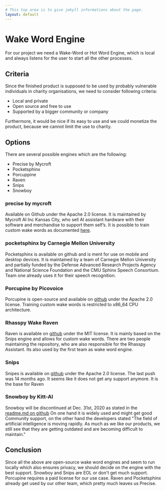 ```yaml
---
# This top area is to give jekyll informations about the page.
layout: default
---
```


# Wake Word Engine

For our project we need a Wake-Word or Hot Word Engine, which is local and always listens 
for the user to start all the other processes.

## Criteria

Since the finished product is supposed to be used by probably vulnerable individuals in charity organisations, we need 
to consider following criteria:
-	Local and private
-	Open source and free to use
-	Supported by a bigger community or company

Furthermore, it would be nice if its easy to use and we could monetize the product, because we cannot limit the use to 
charity.


## Options

There are several possible engines which are the following:
- Precise by Mycroft
- Pocketsphinx 
- Porcuppine
- Raven
- Snips
- Snowboy

### precise by mycroft

Available on Github under the Apache 2.0 license. It is maintained by Mycroft AI Inc Kansas City, who sell AI assistant
 hardware with their software and merchandise to support them self’s. It is possible to train custom wake words as 
 documented [here]( https://github.com/MycroftAI/mycroft-precise/wiki/Training-your-own-wake-word#how-to-train-your-own-wake-word).

### pocketsphinx by Carnegie Mellon University

Pocketsphinx is available on github and is ment for use on mobile and desktop devices. It is maintained by a team of 
Carnegie Mellon University and partially funded by the Defense Advanced Research Projects Agency and National Science 
Foundation and the CMU Sphinx Speech Consortium. Team one already uses it for their speech recognition.

### Porcupine by Picovoice

Porcupine is open-source and available on [github](https://github.com/Picovoice/porcupine) under the Apache 2.0 license. 
Training custom wake words is restricted to x86_64 CPU architecture. 

### Rhasspy Wake Raven

Raven is available on [github](https://github.com/rhasspy/rhasspy-wake-raven) under the MIT license. It is mainly based 
on the Snips engine and allows for custom wake words. There are two people maintaining the repository, who are also 
responsible for the Rhasspy Assistant. Its also used by the first team as wake word engine. 

### Snips

Snipes is available on [github](https://github.com/snipsco/snips-record-personal-hotword) under the Apache 2.0 license. 
The last push was 14 months ago. It seems like it does not  get any support anymore. It is the base for Raven

### Snowboy by Kitt-AI

Snowboy will be discontinued at Dec. 31st, 2020 as stated in the [readme.md on github](https://github.com/Kitt-AI/snowboy#readme)
On one hand it is widely used and might get good Community support, on the other hand the developers stated "The field 
of artificial intelligence is moving rapidly. As much as we like our products, we still see that they are getting 
outdated and are becoming difficult to maintain."

## Conclusion

Since all the above are open-source wake word engines and seem to run locally which also ensures privacy, we should
decide on the engine with the best support. Snowboy and Snips are EOL or don't get much support. Porcupine requires
a paid license for our use case. Raven and Pocketsphinx already get used by our other team, which pretty much leaves us 
Precise.
